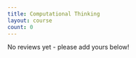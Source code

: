 ```yaml
---
title: Computational Thinking
layout: course
count: 0
---
```


No reviews yet - please add yours below!
